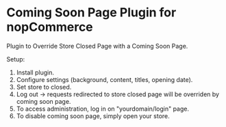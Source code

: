 # Coming Soon Page Plugin for nopCommerce
Plugin to Override Store Closed Page with a Coming Soon Page.

Setup:

1. Install plugin.
2. Configure settings (background, content, titles, opening date).
3. Set store to closed.
4. Log out -> requests redirected to store closed page will be overriden by coming soon page.
5. To access administration, log in on "yourdomain/login" page.
6. To disable coming soon page, simply open your store.
